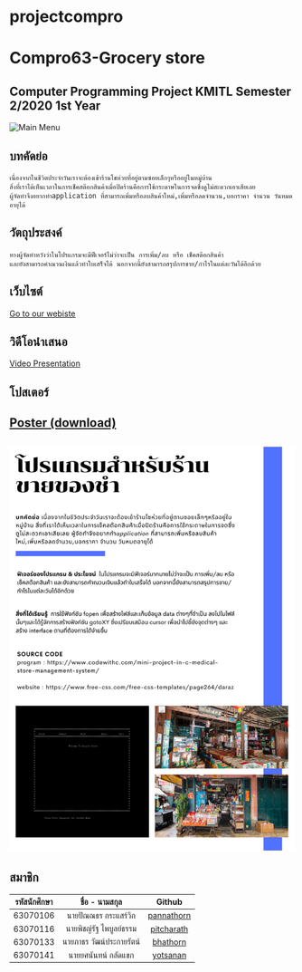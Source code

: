 # projectcompro
# Compro63-Grocery store
Computer Programming Project KMITL Semester 2/2020 1st Year
---
![Main Menu](https://cdn.discordapp.com/attachments/650901328087744514/843520110748237824/w1.jpg)
## บทคัดย่อ
    เนื่องจากในชีวิตประจำวันเราจะต้องเข้าร้านโชห่วยที่อยู่ตามซอยเล็กๆหรืออยู่ในหมู่บ้าน 
    สิ่งที่เราได้เห็นเวลาในการเช็คสต๊อกสินค้าเมื่อปิดร้านคือการใช้กระดาษในการจดซึ่งดูไม่สะดวกเอาเสียเลย 
    ผู้จัดทำจึงอยากทำapplication ที่สามารถเพิ่มหรือลบสินค้าใหม่,เพิ่มหรือลดจำนวน,บอกราคา จำนวน วันหมดอายุได้
## วัตถุประสงค์
    ทางผู้จัดทำหวังว่าในโปรแกรมจะมีฟีเจอร์ไม่ว่าจะเป็น การเพิ่ม/ลบ หรือ เช็คสต๊อกสินค้า 
    และยังสามารถคำณวนเงินแล้วทำใบเสร็จได้ นอกจากนี้ยังสามารถสรุปการขาย/กำไรในแต่ละวันได้อีกด้วย
## เว็บไซต์
[Go to our webiste](https://forcompro.web.app/)

## วิดีโอนำเสนอ
[Video Presentation](https://www.youtube.com/watch?v=7i1HdxRv-WQ)
## โปสเตอร์
[Poster (download)](https://github.com/Hotelcombiend/projectcompro/blob/main/webjaa/images/poster.png)
---
![Poster](https://github.com/Hotelcombiend/projectcompro/blob/main/webjaa/images/poster.png)
---
สมาชิก
---

| รหัสนักศึกษา | ชื่อ - นามสกุล | Github |
| :--------: | :--------: | :---------: |
|   63070106   |   นายปัณณธร กระแสร์วิก   |   [pannathorn](https://github.com/63070106)   |
|   63070116   |   นายพิชญ์รัฐ ไพบูลย์ธรรม   |  [pitcharath](https://github.com/pitcharath)   |
|   63070133   |   นายภาธร วัฒน์ประกายรัตน์   |   [bhathorn](https://github.com/tanwasmadeclouds)   |
|   63070141   |   นายยศนันทน์ กลัดแขก   |   [yotsanan](https://github.com/Hotelcombiend)   |
